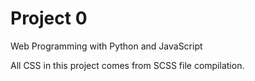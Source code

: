 # Project 0

Web Programming with Python and JavaScript

All CSS in this project comes from SCSS file compilation. 
